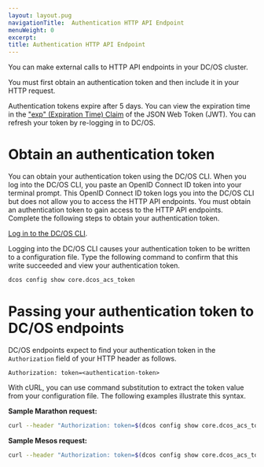 ```yaml
---
layout: layout.pug
navigationTitle:  Authentication HTTP API Endpoint
menuWeight: 0
excerpt:
title: Authentication HTTP API Endpoint
---
```


You can make external calls to HTTP API endpoints in your DC/OS cluster.

You must first obtain an authentication token and then include it in your HTTP request.

Authentication tokens expire after 5 days. You can view the expiration time in the ["exp" (Expiration Time) Claim](https://tools.ietf.org/html/rfc7519#section-4.1.4) of the JSON Web Token (JWT). You can refresh your token by re-logging in to DC/OS.

# Obtain an authentication token

You can obtain your authentication token using the DC/OS CLI. When you log into the DC/OS CLI, you paste an OpenID Connect ID token into your terminal prompt. This OpenID Connect ID token logs you into the DC/OS CLI but does not allow you to access the HTTP API endpoints. You must obtain an authentication token to gain access to the HTTP API endpoints. Complete the following steps to obtain your authentication token.

[Log in to the DC/OS CLI](/docs/docs/1.8/administration/id-and-access-mgt/managing-authentication#log-in-cli).

Logging into the DC/OS CLI causes your authentication token to be written to a configuration file. Type the following command to confirm that this write succeeded and view your authentication token.

```bash
dcos config show core.dcos_acs_token
```

# Passing your authentication token to DC/OS endpoints

DC/OS endpoints expect to find your authentication token in the `Authorization` field of your HTTP header as follows.

```http
Authorization: token=<authentication-token>
```

With cURL, you can use command substitution 
to extract the token value from your configuration file. The following examples illustrate this syntax.

**Sample Marathon request:**

```bash
curl --header "Authorization: token=$(dcos config show core.dcos_acs_token)" http://<master-host-name>/service/marathon/v2/apps
```

**Sample Mesos request:**

```bash
curl --header "Authorization: token=$(dcos config show core.dcos_acs_token)" http://<master-host-name>/mesos/master/state.json
```

